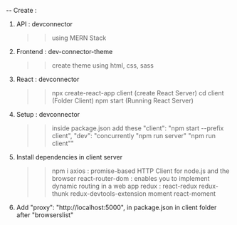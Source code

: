 -- Create :

1.  API : devconnector
    > > using MERN Stack
2.  Frontend : dev-connector-theme
    > > create theme using html, css, sass
3.  React : devconnector
    > > npx create-react-app client (create React Server)
    > > cd client (Folder Client)
    > > npm start (Running React Server)
4.  Setup : devconnector
    > > inside package.json add these
    > > "client": "npm start --prefix client",
        	"dev": "concurrently \"npm run server\" \"npm run client\""
5.  Install dependencies in client server
    > > npm i
    > > axios : promise-based HTTP Client for node.js and the browser
    > > react-router-dom : enables you to implement dynamic routing in a web app
    > > redux :
    > > react-redux
    > > redux-thunk
    > > redux-devtools-extension
    > > moment
    > > react-moment
6.  Add "proxy": "http://localhost:5000", in package.json in client folder after "browserslist"
